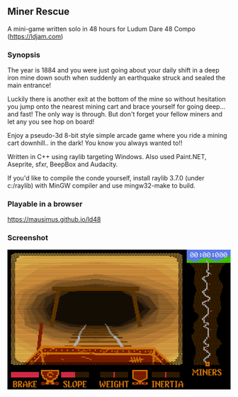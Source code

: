 ## Miner Rescue

A mini-game written solo in 48 hours for Ludum Dare 48 Compo (https://ldjam.com)

### Synopsis

The year is 1884 and you were just going about your daily shift in a deep iron mine down south when suddenly an earthquake struck and sealed the main entrance!

Luckily there is another exit at the bottom of the mine so without hesitation you jump onto the nearest mining cart and brace yourself for going deep... and fast! The only way is through. But don't forget your fellow miners and let any you see hop on board!

Enjoy a pseudo-3d 8-bit style simple arcade game where you ride a mining cart downhill.. in the dark! You know you always wanted to!!

Written in C++ using raylib targeting Windows. Also used Paint.NET, Aseprite, sfxr, BeepBox and Audacity.

If you'd like to compile the conde yourself, install raylib 3.7.0 (under c:/raylib) with MinGW compiler and use mingw32-make to build.

### Playable in a browser

https://mausimus.github.io/ld48

### Screenshot

![screenshot](screenshot.png)
